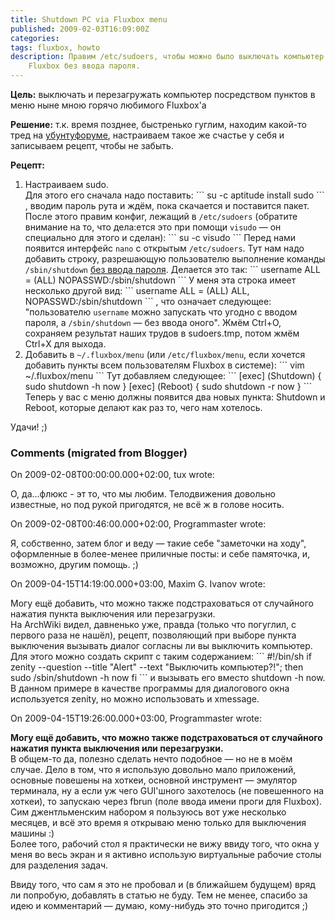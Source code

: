 ```yaml
---
title: Shutdown PC via Fluxbox menu
published: 2009-02-03T16:09:00Z
categories: 
tags: fluxbox, howto
description: Правим /etc/sudoers, чтобы можно было выключать компьютер из меню
    Fluxbox без ввода пароля.
---
```


<b>Цель:</b> выключать и перезагружать компьютер посредством пунктов в меню ныне мною горячо любимого Fluxbox'а

<b>Решение:</b> т.к. время позднее, быстренько гуглим, находим какой-то тред на <a href=http://ubuntuforums.org/archive/index.php/t-635825.html>убунтуфоруме</a>, настраиваем такое же счастье у себя и записываем рецепт, чтобы не забыть.

<b>Рецепт:</b>

<ol><li>Настраиваем sudo.<br/>
Для этого его сначала надо поставить:
```
su -c aptitude install sudo
```
, вводим пароль рута и ждём, пока скачается и поставится пакет. После этого правим конфиг, лежащий в <code>/etc/sudoers</code> (обратите внимание на то, что дела:ется это при помощи <code>visudo</code> — он специально для этого и сделан):
```
su -c visudo
```
Перед нами появится интерфейс <code>nano</code> с открытым <code>/etc/sudoers</code>. Тут нам надо добавить строку, разрешающую пользователю выполнение команды <code>/sbin/shutdown</code> <u>без ввода пароля</u>. Делается это так:
```
username ALL = (ALL) NOPASSWD:/sbin/shutdown
```
У меня эта строка имеет несколько другой вид:
```
username ALL = (ALL) ALL, NOPASSWD:/sbin/shutdown
```
, что означает следующее: "пользователю <code>username</code> можно запускать что угодно с вводом пароля, а <code>/sbin/shutdown</code> — без ввода оного".
Жмём Ctrl+O, сохраняем результат наших трудов в sudoers.tmp, потом жмём Ctrl+X для выхода.</li><li>Добавить в <code>~/.fluxbox/menu</code> (или <code>/etc/fluxbox/menu</code>, если хочется добавить пункты всем пользователям Fluxbox в системе):
```
vim ~/.fluxbox/menu
```
Тут добавляем следующее:
```
[exec] (Shutdown) { sudo shutdown -h now }
[exec] (Reboot) { sudo shutdown -r now }
```
Теперь у вас с меню должны появится два новых пункта: Shutdown и Reboot, которые делают как раз то, чего нам хотелось.</li></ol>
Удачи! ;)

<h3 id='hakyll-convert-comments-title'>Comments (migrated from Blogger)</h3>
<div class='hakyll-convert-comment'>
<p class='hakyll-convert-comment-date'>On 2009-02-08T00:00:00.000+02:00, tux wrote:</p>
<p class='hakyll-convert-comment-body'>
О, да...флюкс - эт то, что мы любим. Телодвижения довольно известные, но под рукой пригодятся, не всё ж в голове носить.
</p>
</div>

<div class='hakyll-convert-comment'>
<p class='hakyll-convert-comment-date'>On 2009-02-08T00:46:00.000+02:00, Programmaster wrote:</p>
<p class='hakyll-convert-comment-body'>
Я, собственно, затем блог и веду — такие себе "заметочки на ходу", оформленные в более-менее приличные посты: и себе памяточка, и, возможно, другим помощь. ;)
</p>
</div>

<div class='hakyll-convert-comment'>
<p class='hakyll-convert-comment-date'>On 2009-04-15T14:19:00.000+03:00, Maxim G. Ivanov wrote:</p>
<p class='hakyll-convert-comment-body'>
Могу ещё добавить, что можно также подстраховаться от случайного нажатия пункта выключения или перезагрузки.<br/>
На ArchWiki видел, давненько уже, правда (только что погуглил, с первого раза не нашёл), рецепт, позволяющий при выборе пункта выключения вызывать диалог согласны ли вы выключить компьютер.<br/>
Для этого можно создать скрипт с таким содержанием:
```
#!/bin/sh
if  zenity --question --title "Alert" --text "Выключить компьютер?!"; 
 then
  sudo /sbin/shutdown -h now
fi
```
и вызывать его вместо shutdown -h now.  В данном примере в качестве программы для диалогового окна используется zenity, но можно использовать и xmessage.
</p>
</div>

<div class='hakyll-convert-comment'>
<p class='hakyll-convert-comment-date'>On 2009-04-15T19:26:00.000+03:00, Programmaster wrote:</p>
<p class='hakyll-convert-comment-body'>
<B>Могу ещё добавить, что можно также подстраховаться от случайного нажатия пункта выключения или перезагрузки.</B><br/>
В общем-то да, полезно сделать нечто подобное — но не в моём случае. Дело в том, что я использую довольно мало приложений, основные повешены на хоткеи, основной инструмент — эмулятор терминала, ну а если уж чего GUI'шного захотелось (не повешенного на хоткеи), то запускаю через fbrun (поле ввода имени проги для Fluxbox). Сим джентльменским набором я пользуюсь вот уже несколько месяцев, и всё это время я открываю меню только для выключения машины :)<br/>
Более того, рабочий стол я практически не вижу ввиду того, что окна у меня во весь экран и я активно использую виртуальные рабочие столы для разделения задач.

Ввиду того, что сам я это не пробовал и (в ближайшем будущем) вряд ли попробую, добавлять в статью не буду. Тем не менее, спасибо за идею и комментарий — думаю, кому-нибудь это точно пригодится ;)
</p>
</div>



